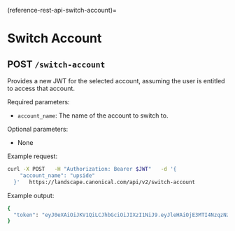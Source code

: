 (reference-rest-api-switch-account)=
# Switch Account

## POST `/switch-account`

Provides a new JWT for the selected account, assuming the user is entitled to access that account.

Required parameters:

- `account_name`: The name of the account to switch to.

Optional parameters:

- None

Example request:
```bash
curl -X POST   -H "Authorization: Bearer $JWT"   -d '{
	"account_name": "upside"
  }'   https://landscape.canonical.com/api/v2/switch-account
```

Example output:
```bash
{
  "token": "eyJ0eXAiOiJKV1QiLCJhbGciOiJIXzI1NiJ9.eyJleHAiOjE3MTI4NzqzNzMsImehdCI6MTcxMjc5MTk3My"
}
```

